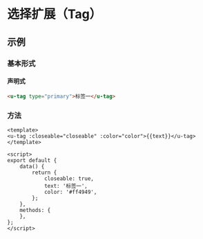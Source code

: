 # 选择扩展（Tag）

## 示例
### 基本形式

#### 声明式
``` html
<u-tag type="primary">标签一</u-tag>
```

### 方法
``` vue
<template>
<u-tag :closeable="closeable" :color="color">{{text}}</u-tag>
</template>

<script>
export default {
    data() {
        return {
            closeable: true,
            text: '标签一',
            color: '#ff4949',
        };
    },
    methods: {
    },
};
</script>
```
